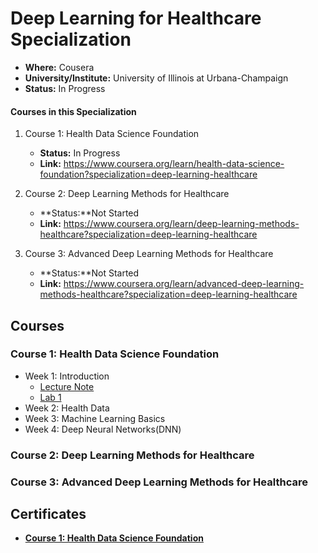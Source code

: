 # Deep Learning for Healthcare Specialization
- **Where:** Cousera
- **University/Institute:** University of Illinois at Urbana-Champaign
- **Status:** In Progress

#### Courses in this Specialization
1. Course 1: Health Data Science Foundation
   - **Status:** In Progress
   - **Link:** https://www.coursera.org/learn/health-data-science-foundation?specialization=deep-learning-healthcare

2. Course 2: Deep Learning Methods for Healthcare
   - **Status:**Not Started
   - **Link:** https://www.coursera.org/learn/deep-learning-methods-healthcare?specialization=deep-learning-healthcare
  
3. Course 3: Advanced Deep Learning Methods for Healthcare
   - **Status:**Not Started
   - **Link:** https://www.coursera.org/learn/advanced-deep-learning-methods-healthcare?specialization=deep-learning-healthcare

## Courses

### Course 1: Health Data Science Foundation

   - Week 1: Introduction
     - [Lecture Note](L1/W1/lecture_note.ipynb)
     - [Lab 1](L1/W1/LAB1.ipynb)
   - Week 2: Health Data
   - Week 3: Machine Learning Basics
   - Week 4: Deep Neural Networks(DNN)

### Course 2: Deep Learning Methods for Healthcare

### Course 3: Advanced Deep Learning Methods for Healthcare



## Certificates

- [**Course 1: Health Data Science Foundation**]()
